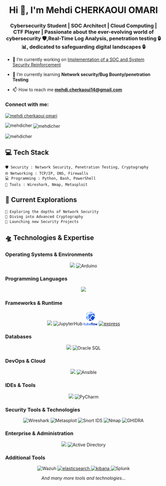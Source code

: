 <h1 align="center">Hi 👋, I'm Mehdi CHERKAOUI OMARI</h1>
<h3 align="center">Cybersecurity Student | SOC Architect | Cloud Computing | CTF Player | Passionate about the ever-evolving world of cybersecurity 🛡️,Real-Time Log Analysis, penetration testing 🔒📊, dedicated to safeguarding digital landscapes 🔒</h3>









- 🔭 I’m currently working on [Implementation of a SOC and System Security Reinforcement](https://pdf.ac/1MaJ20)

- 🌱 I’m currently learning **Network security/Bug Bounty/penetration Testing**

- 📫 How to reach me **mehdi.cherkaoui14@gmail.com**

<h3 align="left">Connect with me:</h3>
<p align="left">
<a href="https://linkedin.com/in/mehdi cherkaoui omari" target="blank"><img align="center" src="https://raw.githubusercontent.com/rahuldkjain/github-profile-readme-generator/master/src/images/icons/Social/linked-in-alt.svg" alt="mehdi cherkaoui omari" height="30" width="40" /></a>

</p>

<p><img align="left" src="https://github-readme-stats.vercel.app/api/top-langs?username=mehdicher&show_icons=true&locale=en&layout=compact" alt="mehdicher" /></p>

<p>&nbsp;<img align="center" src="https://github-readme-stats.vercel.app/api?username=mehdicher&show_icons=true&locale=en" alt="mehdicher" /></p>

<p><img align="center" src="https://github-readme-streak-stats.herokuapp.com/?user=mehdicher&" alt="mehdicher" /></p>

## 💻 Tech Stack
```
🛡️ Security : Network Security, Penetration Testing, Cryptography
🌐 Networking : TCP/IP, DNS, Firewalls
💻 Programming : Python, Bash, PowerShell
🔧 Tools : Wireshark, Nmap, Metasploit
```

## 🎯 Current Explorations 
```
🌌 Exploring the depths of Network Security
🌊 Diving into Advanced Cryptography
🚀 Launching new Security Projects
```
## 🛸 Technologies & Expertise

### Operating Systems & Environments
<p align="center">
  <img src="https://skillicons.dev/icons?i=windows,linux" />
  <img src="https://www.vectorlogo.zone/logos/arduino/arduino-icon.svg" width="45" height="45" alt="Arduino"/>
</p>

### Programming Languages
<p align="center">
  <img src="https://skillicons.dev/icons?i=python,java,php,js,html,css,c,cpp" />
</p>

### Frameworks & Runtime
<p align="center">
  <img src="https://skillicons.dev/icons?i=nodejs" />
  <img src="https://www.vectorlogo.zone/logos/jupyter/jupyter-icon.svg" width="45" height="45" alt="JupyterHub"/>
  <img src="https://raw.githubusercontent.com/kubeflow/website/master/static/images/logo.svg" width="45" height="45" alt="Kubeflow"/>
  <a href="https://expressjs.com" target="_blank" rel="noreferrer"> <img src="https://media.licdn.com/dms/image/D4E12AQEBg943ptCYpg/article-cover_image-shrink_720_1280/0/1686391647921?e=2147483647&v=beta&t=sTfwUvcIfW7Fuby7hMluDfuRJK3HfYMMWc2SyZR7-GA" alt="express" width="60" height="40"/> </a>
</p>

### Databases
<p align="center">
  <img src="https://skillicons.dev/icons?i=mysql" />
  <img src="https://www.vectorlogo.zone/logos/oracle/oracle-icon.svg" width="45" height="45" alt="Oracle SQL"/>
</p>

### DevOps & Cloud
<p align="center">
  <img src="https://skillicons.dev/icons?i=docker,kubernetes,git,github,gitlab,aws,gcp" />
  <img src="https://www.vectorlogo.zone/logos/ansible/ansible-icon.svg" width="45" height="45" alt="Ansible"/>
</p>

### IDEs & Tools
<p align="center">
  <img src="https://skillicons.dev/icons?i=vscode" />
  <img src="https://www.vectorlogo.zone/logos/jetbrains/jetbrains-icon.svg" width="45" height="45" alt="PyCharm"/>
</p>

### Security Tools & Technologies
<p align="center">
  <img src="https://www.vectorlogo.zone/logos/wireshark/wireshark-icon.svg" width="45" height="45" alt="Wireshark"/>
  <img src="https://www.kali.org/tools/metasploit-framework/images/metasploit-framework-logo.svg" width="45" height="45" alt="Metasploit"/>
  <img src="https://www.vectorlogo.zone/logos/snort/snort-icon.svg" width="45" height="45" alt="Snort IDS"/>
  <img src="https://nmap.org/images/nmap-logo-256x256.png" width="45" height="45" alt="Nmap"/>
  <img src="https://encrypted-tbn0.gstatic.com/images?q=tbn:ANd9GcRCzk22Y2JAiVkmTYkAdQinJL9_dHJFAyPaRw&s" width="45" height="45" alt="GHIDRA"/>
</p>

### Enterprise & Administration
<p align="center">
  <img src="https://skillicons.dev/icons?i=powershell" />
  <img src="https://www.vectorlogo.zone/logos/microsoft/microsoft-icon.svg" width="45" height="45" alt="Active Directory"/>
</p>

### Additional Tools
<p align="center">
  <img src="https://img.shields.io/badge/Wazuh-4FB4D8?style=for-the-badge&logo=shield&logoColor=white" alt="Wazuh"/>
  <a href="https://www.elastic.co" target="_blank" rel="noreferrer"> <img src="https://www.vectorlogo.zone/logos/elastic/elastic-icon.svg" alt="elasticsearch" width="40" height="40"/>
  <a href="https://www.elastic.co/kibana" target="_blank" rel="noreferrer"> <img src="https://www.vectorlogo.zone/logos/elasticco_kibana/elasticco_kibana-icon.svg" alt="kibana" width="40" height="40"/> </a>
  <img src="https://www.checkpoint.com/wp-content/uploads/splunk-logo-floating-hero-image.png" alt="Splunk" width="100" height="40"/>
</p>

<div align="center">
  <i>And many more tools and technologies...</i>
</div>

